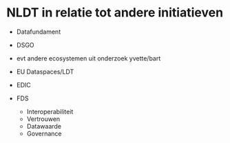 # NLDT in relatie tot andere initiatieven


- Datafundament
- DSGO
- evt andere ecosystemen uit onderzoek yvette/bart
- EU Dataspaces/LDT
- EDIC

- FDS
    - Interoperabiliteit
    - Vertrouwen
    - Datawaarde
    - Governance